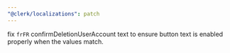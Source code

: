 ```yaml
---
"@clerk/localizations": patch
---
```


fix `frFR` confirmDeletionUserAccount text to ensure button text is enabled properly when the values match.
